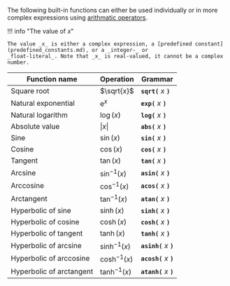 The following built-in functions can either be used individually or in more complex expressions using
[arithmatic operators](../tokens/operators_and_punctuators.md). 

!!! info "The value of _x_"
    
    The value _x_ is either a complex expression, a [predefined constant](predefined_constants.md), or a _integer-_ or
    _float-literal_. Note that _x_ is real-valued, it cannot be a complex number.

| Function name            | Operation       | Grammar                  |
|--------------------------|-----------------|--------------------------|
| Square root              | $\sqrt{x}$      | **`sqrt(`** _x_ **`)`**  |
| Natural exponential      | $\text{e}^x$    | **`exp(`** _x_ **`)`**   |
| Natural logarithm        | $\log(x)$       | **`log(`** _x_ **`)`**   |
| Absolute value           | $\|x\|$         | **`abs(`** _x_ **`)`**   |
| Sine                     | $\sin(x)$       | **`sin(`** _x_ **`)`**   |
| Cosine                   | $\cos(x)$       | **`cos(`** _x_ **`)`**   |
| Tangent                  | $\tan(x)$       | **`tan(`** _x_ **`)`**   |
| Arcsine                  | $\sin^{-1}(x)$  | **`asin(`** _x_ **`)`**  |
| Arccosine                | $\cos^{-1}(x)$  | **`acos(`** _x_ **`)`**  |
| Arctangent               | $\tan^{-1}(x)$  | **`atan(`** _x_ **`)`**  |
| Hyperbolic of sine       | $\sinh(x)$      | **`sinh(`** _x_ **`)`**  |
| Hyperbolic of cosine     | $\cosh(x)$      | **`cosh(`** _x_ **`)`**  |
| Hyperbolic of tangent    | $\tanh(x)$      | **`tanh(`** _x_ **`)`**  |
| Hyperbolic of arcsine    | $\sinh^{-1}(x)$ | **`asinh(`** _x_ **`)`** |
| Hyperbolic of arccosine  | $\cosh^{-1}(x)$ | **`acosh(`** _x_ **`)`** |
| Hyperbolic of arctangent | $\tanh^{-1}(x)$ | **`atanh(`** _x_ **`)`** |
